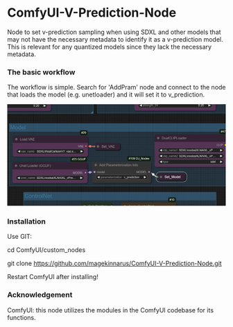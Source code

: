 # ComfyUI-V-Prediction-Node
Node to set v-prediction sampling when using SDXL and other models that may not have the necessary metadata to identify it as a v-prediction model.
This is relevant for any quantized models since they lack the necessary metadata.

### The basic workflow
The workflow is simple. Search for 'AddPram' node and connect to the node that loads the model (e.g. unetloader) and it will set it to v_prediction.

![Screenshot of AddParam node](images/Workflow01.png)
### Installation
Use GIT:

cd ComfyUI/custom_nodes

git clone https://github.com/magekinnarus/ComfyUI-V-Prediction-Node.git

Restart ComfyUI after installing!

### Acknowledgement
ComfyUI: this node utilizes the modules in the ComfyUI codebase for its functions.
